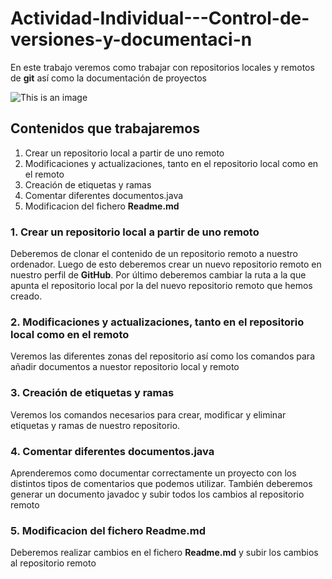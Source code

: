 # Actividad-Individual---Control-de-versiones-y-documentaci-n

En este trabajo veremos como trabajar con repositorios locales y remotos de **git** así como la documentación de proyectos

![This is an image](https://i.ibb.co/RTctDC8/github.webp)

## Contenidos que trabajaremos
1. Crear un repositorio local a partir de uno remoto
2. Modificaciones y actualizaciones, tanto en el repositorio local como en el remoto
3. Creación de etiquetas y ramas
4. Comentar diferentes documentos.java
5. Modificacion del fichero **Readme.md**


### 1. Crear un repositorio local a partir de uno remoto

Deberemos de clonar el contenido de un repositorio remoto a nuestro ordenador. Luego de esto deberemos crear un nuevo repositorio remoto en nuestro perfil de **GitHub**. Por último deberemos cambiar la ruta a la que apunta el repositorio local por la del nuevo repositorio remoto que hemos creado.

### 2. Modificaciones y actualizaciones, tanto en el repositorio local como en el remoto

Veremos las diferentes zonas del repositorio así como los comandos para añadir documentos a nuestor repositorio local y remoto


### 3. Creación de etiquetas y ramas

Veremos los comandos necesarios para crear, modificar y eliminar etiquetas y ramas de nuestro repositorio.


### 4. Comentar diferentes documentos.java

Aprenderemos como documentar correctamente un proyecto con los distintos tipos de comentarios que podemos utilizar. También deberemos generar un documento javadoc y subir todos los cambios al repositorio remoto

### 5. Modificacion del fichero Readme.md

Deberemos realizar cambios en el fichero **Readme.md** y subir los cambios al repositorio remoto






